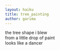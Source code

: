 ```yaml
---
layout: haiku
title: tree_painting
author: garima
---
```


the tree shape i blew<br>
from a little drop of paint<br>
looks like a dancer<br>



